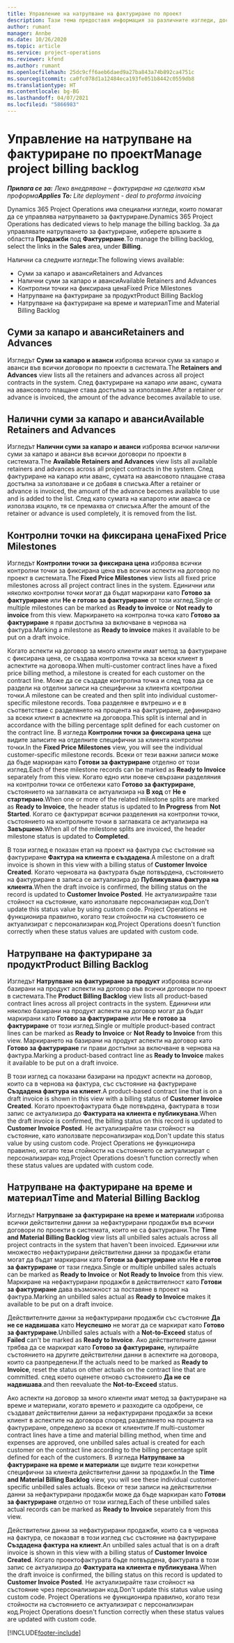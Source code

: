 ```yaml
---
title: Управление на натрупване на фактуриране по проект
description: Тази тема предоставя информация за различните изгледи, достъпни за използване при управление на натрупването на фактури по проекти.
author: rumant
manager: Annbe
ms.date: 10/26/2020
ms.topic: article
ms.service: project-operations
ms.reviewer: kfend
ms.author: rumant
ms.openlocfilehash: 25dc9cff6aeb6daed9a27ba843a74b892ca4751c
ms.sourcegitcommit: ca0fc078d1a12484eca193fe051b8442c0559db8
ms.translationtype: HT
ms.contentlocale: bg-BG
ms.lasthandoff: 04/07/2021
ms.locfileid: "5866983"
---
```

# <a name="manage-project-billing-backlog"></a><span data-ttu-id="30870-103">Управление на натрупване на фактуриране по проект</span><span class="sxs-lookup"><span data-stu-id="30870-103">Manage project billing backlog</span></span> 

<span data-ttu-id="30870-104">_**Прилага се за:** Леко внедряване – фактуриране на сделката към проформа_</span><span class="sxs-lookup"><span data-stu-id="30870-104">_**Applies To:** Lite deployment - deal to proforma invoicing_</span></span>

<span data-ttu-id="30870-105">Dynamics 365 Project Operations има специални изгледи, които помагат да се управлява натрупването за фактуриране.</span><span class="sxs-lookup"><span data-stu-id="30870-105">Dynamics 365 Project Operations has dedicated views to help manage the billing backlog.</span></span> <span data-ttu-id="30870-106">За да управлявате натрупването за фактуриране, изберете връзките в областта **Продажби** под **Фактуриране**.</span><span class="sxs-lookup"><span data-stu-id="30870-106">To manage the billing backlog, select the links in the **Sales** area, under **Billing**.</span></span> 

<span data-ttu-id="30870-107">Налични са следните изгледи:</span><span class="sxs-lookup"><span data-stu-id="30870-107">The following views available:</span></span>

- <span data-ttu-id="30870-108">Суми за капаро и аванси</span><span class="sxs-lookup"><span data-stu-id="30870-108">Retainers and Advances</span></span>
- <span data-ttu-id="30870-109">Налични суми за капаро и аванси</span><span class="sxs-lookup"><span data-stu-id="30870-109">Available Retainers and Advances</span></span>
- <span data-ttu-id="30870-110">Контролни точки на фиксирана цена</span><span class="sxs-lookup"><span data-stu-id="30870-110">Fixed Price Milestones</span></span>
- <span data-ttu-id="30870-111">Натрупване на фактуриране за продукт</span><span class="sxs-lookup"><span data-stu-id="30870-111">Product Billing Backlog</span></span>
- <span data-ttu-id="30870-112">Натрупване на фактуриране на време и материал</span><span class="sxs-lookup"><span data-stu-id="30870-112">Time and Material Billing Backlog</span></span>

## <a name="retainers-and-advances"></a><span data-ttu-id="30870-113">Суми за капаро и аванси</span><span class="sxs-lookup"><span data-stu-id="30870-113">Retainers and Advances</span></span>

<span data-ttu-id="30870-114">Изгледът **Суми за капаро и аванси** изброява всички суми за капаро и аванси във всички договори по проекти в системата.</span><span class="sxs-lookup"><span data-stu-id="30870-114">The **Retainers and Advances** view lists all the retainers and advances across all project contracts in the system.</span></span> <span data-ttu-id="30870-115">След фактуриране на капаро или аванс, сумата на авансовото плащане става достъпна за използване.</span><span class="sxs-lookup"><span data-stu-id="30870-115">After a retainer or advance is invoiced, the amount of the advance becomes available to use.</span></span>

## <a name="available-retainers-and-advances"></a><span data-ttu-id="30870-116">Налични суми за капаро и аванси</span><span class="sxs-lookup"><span data-stu-id="30870-116">Available Retainers and Advances</span></span>

<span data-ttu-id="30870-117">Изгледът **Налични суми за капаро и аванси** изброява всички налични суми за капаро и аванси във всички договори по проекти в системата.</span><span class="sxs-lookup"><span data-stu-id="30870-117">The **Available Retainers and Advances** view lists all available retainers and advances across all project contracts in the system.</span></span> <span data-ttu-id="30870-118">След фактуриране на капаро или аванс, сумата на авансовото плащане става достъпна за използване и се добавя в списъка.</span><span class="sxs-lookup"><span data-stu-id="30870-118">After a retainer or advance is invoiced, the amount of the advance becomes available to use and is added to the list.</span></span> <span data-ttu-id="30870-119">След като сумата на капарото или аванса се използва изцяло, тя се премахва от списъка.</span><span class="sxs-lookup"><span data-stu-id="30870-119">After the amount of the retainer or advance is used completely, it is removed from the list.</span></span>

## <a name="fixed-price-milestones"></a><span data-ttu-id="30870-120">Контролни точки на фиксирана цена</span><span class="sxs-lookup"><span data-stu-id="30870-120">Fixed Price Milestones</span></span>

<span data-ttu-id="30870-121">Изгледът **Контролни точки за фиксирана цена** изброява всички контролни точки за фиксирана цена във всички аспекти на договор по проект в системата.</span><span class="sxs-lookup"><span data-stu-id="30870-121">The **Fixed Price Milestones** view lists all fixed price milestones across all project contract lines in the system.</span></span> <span data-ttu-id="30870-122">Единични или няколко контролни точки могат да бъдат маркирани като **Готово за фактуриране** или **Не е готово за фактуриране** от този изглед.</span><span class="sxs-lookup"><span data-stu-id="30870-122">Single or multiple milestones can be marked as **Ready to invoice** or **Not ready to invoice** from this view.</span></span> <span data-ttu-id="30870-123">Маркирането на контролна точка като **Готово за фактуриране** я прави достъпна за включване в чернова на фактура.</span><span class="sxs-lookup"><span data-stu-id="30870-123">Marking a milestone as **Ready to invoice** makes it available to be put on a draft invoice.</span></span>

<span data-ttu-id="30870-124">Когато аспекти на договор за много клиенти имат метод за фактуриране с фиксирана цена, се създава контролна точка за всеки клиент в аспектите на договора.</span><span class="sxs-lookup"><span data-stu-id="30870-124">When multi-customer contract lines have a fixed price billing method, a milestone is created for each customer on the contract line.</span></span> <span data-ttu-id="30870-125">Може да се създаде контролна точка и след това да се раздели на отделни записи на специфични за клиента контролни точки.</span><span class="sxs-lookup"><span data-stu-id="30870-125">A milestone can be created and then split into individual customer-specific milestone records.</span></span> <span data-ttu-id="30870-126">Това разделяне е вътрешно и е в съответствие с разделянето на процента на фактуриране, дефинирано за всеки клиент в аспектите на договора.</span><span class="sxs-lookup"><span data-stu-id="30870-126">This split is internal and in accordance with the billing percentage split defined for each customer on the contract line.</span></span> <span data-ttu-id="30870-127">В изгледа **Контролни точки за фиксирана цена** ще видите записите на отделните специфични за клиента контролни точки.</span><span class="sxs-lookup"><span data-stu-id="30870-127">In the **Fixed Price Milestones** view, you will see the individual customer-specific milestone records.</span></span> <span data-ttu-id="30870-128">Всеки от тези важни записи може да бъде маркиран като **Готови за фактуриране** отделно от този изглед.</span><span class="sxs-lookup"><span data-stu-id="30870-128">Each of these milestone records can be marked as **Ready to Invoice** separately from this view.</span></span> <span data-ttu-id="30870-129">Когато едно или повече свързани разделяния на контролни точки се отбележи като **Готово за фактуриране**, състоянието на заглавката се актуализира на **В ход** от **Не е стартирано**.</span><span class="sxs-lookup"><span data-stu-id="30870-129">When one or more of the related milestone splits are marked as **Ready to Invoice**, the header status is updated to **In Progress** from **Not Started**.</span></span> <span data-ttu-id="30870-130">Когато се фактурират всички разделения на контролни точки, състоянието на контролните точки в заглавката се актуализира на **Завършено**.</span><span class="sxs-lookup"><span data-stu-id="30870-130">When all of the milestone splits are invoiced, the header milestone status is updated to **Completed**.</span></span>

<span data-ttu-id="30870-131">В този изглед е показан етап на проект на фактура със състояние на фактуриране **Фактура на клиента е създадена**.</span><span class="sxs-lookup"><span data-stu-id="30870-131">A milestone on a draft invoice is shown in this view with a billing status of **Customer Invoice Created**.</span></span> <span data-ttu-id="30870-132">Когато черновата на фактурата бъде потвърдена, състоянието на фактуриране в записа се актуализира до **Публикувана фактура на клиента**.</span><span class="sxs-lookup"><span data-stu-id="30870-132">When the draft invoice is confirmed, the billing status on the record is updated to **Customer Invoice Posted**.</span></span> <span data-ttu-id="30870-133">Не актуализирайте тази стойност на състояние, като използвате персонализиран код.</span><span class="sxs-lookup"><span data-stu-id="30870-133">Don't update this status value by using custom code.</span></span> <span data-ttu-id="30870-134">Project Operations не функционира правилно, когато тези стойности на състоянието се актуализират с персонализиран код.</span><span class="sxs-lookup"><span data-stu-id="30870-134">Project Operations doesn't function correctly when these status values are updated with custom code.</span></span>

## <a name="product-billing-backlog"></a><span data-ttu-id="30870-135">Натрупване на фактуриране за продукт</span><span class="sxs-lookup"><span data-stu-id="30870-135">Product Billing Backlog</span></span>

<span data-ttu-id="30870-136">Изгледът **Натрупване на фактуриране за продукт** изброява всички базирани на продукт аспекти на договор във всички договори по проект в системата.</span><span class="sxs-lookup"><span data-stu-id="30870-136">The **Product Billing Backlog** view lists all product-based contract lines across all project contracts in the system.</span></span> <span data-ttu-id="30870-137">Единични или няколко базирани на продукт аспекти на договор могат да бъдат маркирани като **Готово за фактуриране** или **Не е готово за фактуриране** от този изглед.</span><span class="sxs-lookup"><span data-stu-id="30870-137">Single or multiple product-based contract lines can be marked as **Ready to Invoice** or **Not Ready to Invoice** from this view.</span></span> <span data-ttu-id="30870-138">Маркирането на базирани на продукт аспекти на договор като **Готово за фактуриране** ги прави достъпни за включване в чернова на фактура.</span><span class="sxs-lookup"><span data-stu-id="30870-138">Marking a product-based contract line as **Ready to Invoice** makes it available to be put on a draft invoice.</span></span>

<span data-ttu-id="30870-139">В този изглед са показани базирани на продукт аспекти на договор, които са в чернова на фактура, със състояние на фактуриране **Създадена фактура на клиент**.</span><span class="sxs-lookup"><span data-stu-id="30870-139">A product-based contract line that is on a draft invoice is shown in this view with a billing status of **Customer Invoice Created**.</span></span> <span data-ttu-id="30870-140">Когато проектофактурата бъде потвърдена, фактурата в този запис се актуализира до **Фактурата на клиента е публикувана**.</span><span class="sxs-lookup"><span data-stu-id="30870-140">When the draft invoice is confirmed, the billing status on this record is updated to **Customer Invoice Posted**.</span></span> <span data-ttu-id="30870-141">Не актуализирайте тази стойност на състояние, като използвате персонализиран код.</span><span class="sxs-lookup"><span data-stu-id="30870-141">Don't update this status value by using custom code.</span></span> <span data-ttu-id="30870-142">Project Operations не функционира правилно, когато тези стойности на състоянието се актуализират с персонализиран код.</span><span class="sxs-lookup"><span data-stu-id="30870-142">Project Operations doesn't function correctly when these status values are updated with custom code.</span></span>

## <a name="time-and-material-billing-backlog"></a><span data-ttu-id="30870-143">Натрупване на фактуриране на време и материал</span><span class="sxs-lookup"><span data-stu-id="30870-143">Time and Material Billing Backlog</span></span>

<span data-ttu-id="30870-144">Изгледът **Натрупване за фактуриране на време и материали** изброява всички действителни данни за нефактурирани продажби във всички договори по проекти в системата, които не са фактурирани.</span><span class="sxs-lookup"><span data-stu-id="30870-144">The **Time and Material Billing Backlog** view lists all unbilled sales actuals across all project contracts in the system that haven't been invoiced.</span></span> <span data-ttu-id="30870-145">Единични или множество нефактурирани действителни данни за продажби етапи могат да бъдат маркирани като **Готови за фактуриране** или **Не е готов за фактуриране** от тази гледка.</span><span class="sxs-lookup"><span data-stu-id="30870-145">Single or multiple unbilled sales actuals can be marked as **Ready to Invoice** or **Not Ready to Invoice** from this view.</span></span> <span data-ttu-id="30870-146">Маркиране на нефактурирани продажби в действителност като **Готови за фактуриране** дава възможност за поставяне в проект на фактура.</span><span class="sxs-lookup"><span data-stu-id="30870-146">Marking an unbilled sales actual as **Ready to Invoice** makes it available to be put on a draft invoice.</span></span>

<span data-ttu-id="30870-147">Действителните данни за нефактурирани продажби със състояние **Да не се надвишава** като **Неуспешно** не могат да се маркират като **Готово за фактуриране**.</span><span class="sxs-lookup"><span data-stu-id="30870-147">Unbilled sales actuals with a **Not-to-Exceed** status of **Failed** can't be marked as **Ready to Invoice**.</span></span> <span data-ttu-id="30870-148">Ако действителните данни трябва да се маркират като **Готово за фактуриране**, нулирайте състоянието на другите действителни данни в аспектите на договора, които са разпределени.</span><span class="sxs-lookup"><span data-stu-id="30870-148">If the actuals need to be marked as **Ready to Invoice**, reset the status on other actuals on the contract line that are committed.</span></span> <span data-ttu-id="30870-149">след което оценете отново състоянието **Да не се надвишава**.</span><span class="sxs-lookup"><span data-stu-id="30870-149">and then reevaluate the **Not-to-Exceed** status.</span></span>

<span data-ttu-id="30870-150">Ако аспекти на договор за много клиенти имат метод за фактуриране на време и материали, когато времето и разходите са одобрени, се създават действителни данни за нефактурирани продажби за всеки клиент в аспектите на договора според разделянето на процента на фактуриране, определено за всеки от клиентите.</span><span class="sxs-lookup"><span data-stu-id="30870-150">If multi-customer contract lines have a time and material billing method, when time and expenses are approved, one unbilled sales actual is created for each customer on the contract line according to the billing percentage split defined for each of the customers.</span></span> <span data-ttu-id="30870-151">В изгледа **Натрупване за фактуриране на време и материали** ще видите тези конкретни специфични за клиента действителни данни за продажби.</span><span class="sxs-lookup"><span data-stu-id="30870-151">In the **Time and Material Billing Backlog** view, you will see these individual customer-specific unbilled sales actuals.</span></span> <span data-ttu-id="30870-152">Всеки от тези записи на действителни данни за нефактурирани продажби може да бъде маркиран като **Готови за фактуриране** отделно от този изглед.</span><span class="sxs-lookup"><span data-stu-id="30870-152">Each of these unbilled sales actual records can be marked as **Ready to Invoice** separately from this view.</span></span>

<span data-ttu-id="30870-153">Действителни данни за нефактурирани продажби, които са в чернова на фактура, се показват в този изглед със състояние на фактуриране **Създадена фактура на клиент**.</span><span class="sxs-lookup"><span data-stu-id="30870-153">An unbilled sales actual that is on a draft invoice is shown in this view with a billing status of **Customer Invoice Created**.</span></span> <span data-ttu-id="30870-154">Когато проектофактурата бъде потвърдена, фактурата в този запис се актуализира до **Фактурата на клиента е публикувана**.</span><span class="sxs-lookup"><span data-stu-id="30870-154">When the draft invoice is confirmed, the billing status on this record is updated to **Customer Invoice Posted**.</span></span> <span data-ttu-id="30870-155">Не актуализирайте тази стойност на състояние чрез персонализиран код.</span><span class="sxs-lookup"><span data-stu-id="30870-155">Don't update this status value using custom code.</span></span> <span data-ttu-id="30870-156">Project Operations не функционира правилно, когато тези стойности на състоянието се актуализират с персонализиран код.</span><span class="sxs-lookup"><span data-stu-id="30870-156">Project Operations doesn't function correctly when these status values are updated with custom code.</span></span>


[!INCLUDE[footer-include](../../includes/footer-banner.md)]
